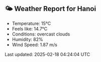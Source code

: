 <!-- WEATHER-START -->
## 🌤 Weather Report for Hanoi

- Temperature: 15°C
- Feels like: 14.7°C
- Conditions: overcast clouds
- Humidity: 82%
- Wind Speed: 1.87 m/s

Last updated: 2025-02-18 04:24:04 UTC
<!-- WEATHER-END -->
